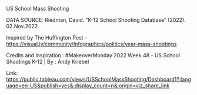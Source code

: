 US School Mass Shooting

DATA SOURCE: Riedman, David. “K-12 School Shooting Database” (2022). 02.Nov.2022 

Inspired by The Huffington Post - https://visual.ly/community/Infographics/politics/year-mass-shootings

Credits and Inspiration : #MakeoverMonday 2022 Week 48 - US School Shootings K-12 | By : Andy Kriebel

Link: https://public.tableau.com/views/USSchoolMassShooting/Dashboard1?:language=en-US&publish=yes&:display_count=n&:origin=viz_share_link
